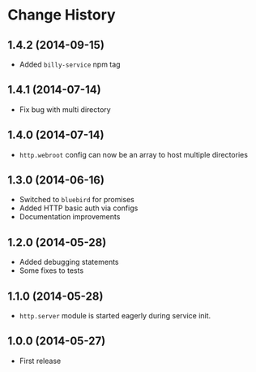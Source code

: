 # Change History

## 1.4.2 (2014-09-15)

* Added `billy-service` npm tag

## 1.4.1 (2014-07-14)

* Fix bug with multi directory

## 1.4.0 (2014-07-14)

* `http.webroot` config can now be an array to host multiple directories

## 1.3.0 (2014-06-16)

* Switched to `bluebird` for promises
* Added HTTP basic auth via configs
* Documentation improvements

## 1.2.0 (2014-05-28)

* Added debugging statements
* Some fixes to tests

## 1.1.0 (2014-05-28)

* `http.server` module is started eagerly during service init.

## 1.0.0 (2014-05-27)

* First release
